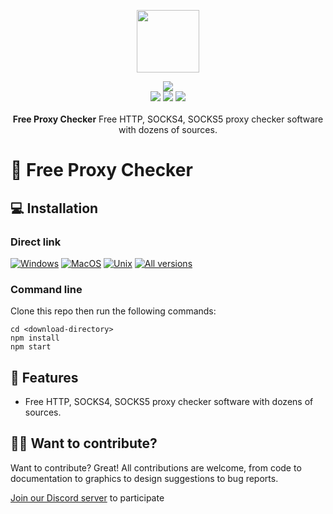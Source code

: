 <p align="center">
  <a href="https://proxifly.dev/tools/proxy-scraper">
    <img src="https://cdn.itwcreativeworks.com/assets/proxifly/images/logo/proxifly-brandmark-black-x.svg" width="100px">
  </a>
</p>

<p align="center">
  <img src="https://img.shields.io/github/package-json/v/itw-creative-works/node-powertools.svg">
  <br>
  <img src="https://img.shields.io/npm/dm/node-powertools.svg">
  <img src="https://img.shields.io/website/https/itwcreativeworks.com.svg">
  <img src="https://img.shields.io/github/contributors/itw-creative-works/node-powertools.svg">
  <br>
  <br>
  <strong>Free Proxy Checker</strong> Free HTTP, SOCKS4, SOCKS5 proxy checker software with dozens of sources.
</p>

# 🧪 Free Proxy Checker
## 💻 Installation
### Direct link
[![Windows](https://img.shields.io/badge/-Windows_x64-blue.svg?style=for-the-badge&logo=windows)](https://proxifly.dev/download?download=windows)
[![MacOS](https://img.shields.io/badge/-MacOS-lightblue.svg?style=for-the-badge&logo=apple)](https://proxifly.dev/download?download=macos)
[![Unix](https://img.shields.io/badge/-Linux/BSD-red.svg?style=for-the-badge&logo=linux)](https://proxifly.dev/download?download=linux)
[![All versions](https://img.shields.io/badge/-All_Versions-lightgrey.svg?style=for-the-badge)](https://proxifly.dev/download?download=null)

### Command line
Clone this repo then run the following commands:
```shell
cd <download-directory>
npm install
npm start
```

## 🎉 Features
- Free HTTP, SOCKS4, SOCKS5 proxy checker software with dozens of sources.

## 🙋‍♂️ Want to contribute?
Want to contribute? Great! All contributions are welcome, from code to documentation to graphics to design suggestions to bug reports.

[Join our Discord server](https://proxifly.dev/discord) to participate
